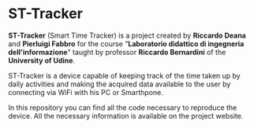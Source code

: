 # ST-Tracker

**ST-Tracker** (Smart Time Tracker) is a project created by **Riccardo Deana** and **Pierluigi Fabbro** for the course "**Laboratorio didattico di ingegneria dell'informazione**" taught by professor **Riccardo Bernardini** of the **University of Udine**.

ST-Tracker is a device capable of keeping track of the time taken up by daily activities and making the acquired data available to the user by connecting via WiFi with his PC or Smarthpone.

In this repository you can find all the code necessary to reproduce the device. All the necessary information is available on the project website.
